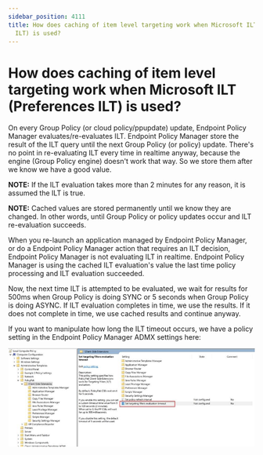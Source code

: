 ```yaml
---
sidebar_position: 4111
title: How does caching of item level targeting work when Microsoft ILT (Preferences
  ILT) is used?
---
```


# How does caching of item level targeting work when Microsoft ILT (Preferences ILT) is used?

On every Group Policy (or cloud policy/ppupdate) update, Endpoint Policy Manager evaluates/re-evaluates ILT. Endpoint Policy Manager store the result of the ILT query until the next Group Policy (or policy) update. There's no point in re-evaluating ILT every time in realtime anyway, because the engine (Group Policy engine) doesn't work that way. So we store them after we know we have a good value.

**NOTE:** If the ILT evaluation takes more than 2 minutes for any reason, it is assumed the ILT is true.

**NOTE:** Cached values are stored permanently until we know they are changed. In other words, until Group Policy or policy updates occur and ILT re-evaluation succeeds.

When you re-launch an application managed by Endpoint Policy Manager, or do a Endpoint Policy Manager action that requires an ILT decision, Endpoint Policy Manager is not evaluating ILT in realtime. Endpoint Policy Manager is using the cached ILT evaluation's value the last time policy processing and ILT evaluation succeeded.

Now, the next time ILT is attempted to be evaluated, we wait for results for 500ms when Group Policy is doing SYNC or 5 seconds when Group Policy is doing ASYNC. If ILT evaluation completes in time, we use the results. If it does not complete in time, we use cached results and continue anyway.

If you want to manipulate how long the ILT timeout occurs, we have a policy setting in the Endpoint Policy Manager ADMX settings here:

![](../../../../../../static/images/PolicyPak/Content/Resources/Images/GroupPolicy/ItemLevelTargeting/499_1_q15-img1.jpg)